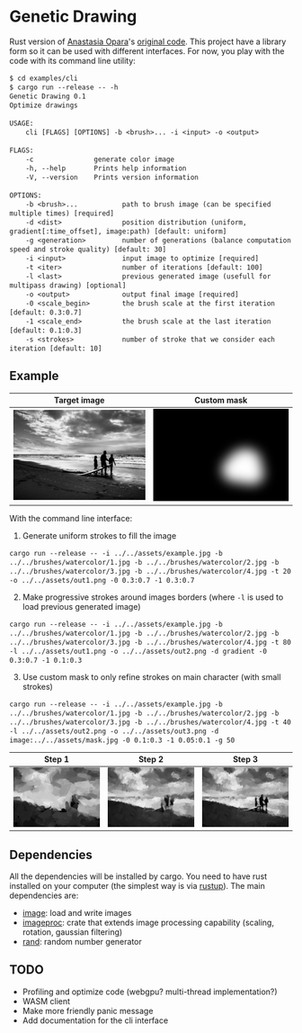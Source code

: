 # Genetic Drawing

Rust version of [Anastasia Opara](https://www.anastasiaopara.com/)'s [original code](https://github.com/anopara/genetic-drawing). This project have a library form so it can be used with different interfaces. For now, you play with the code with its command line utility:

```shell
$ cd examples/cli
$ cargo run --release -- -h
Genetic Drawing 0.1
Optimize drawings

USAGE:
    cli [FLAGS] [OPTIONS] -b <brush>... -i <input> -o <output>

FLAGS:
    -c               generate color image
    -h, --help       Prints help information
    -V, --version    Prints version information

OPTIONS:
    -b <brush>...           path to brush image (can be specified multiple times) [required]
    -d <dist>               position distribution (uniform, gradient[:time_offset], image:path) [default: uniform]
    -g <generation>         number of generations (balance computation speed and stroke quality) [default: 30]
    -i <input>              input image to optimize [required]
    -t <iter>               number of iterations [default: 100]
    -l <last>               previous generated image (usefull for multipass drawing) [optional]
    -o <output>             output final image [required]
    -0 <scale_begin>        the brush scale at the first iteration [default: 0.3:0.7]
    -1 <scale_end>          the brush scale at the last iteration [default: 0.1:0.3]
    -s <strokes>            number of stroke that we consider each iteration [default: 10]
```

## Example

| <center>Target image</center> | <center>Custom mask</center>|
| ------------ | ----------- |
| ![Target](https://raw.githubusercontent.com/beltegeuse/genetic-drawing-rust/master/assets/example.jpg) | ![Mask](https://raw.githubusercontent.com/beltegeuse/genetic-drawing-rust/master/assets/mask.jpg) |


With the command line interface:
1) Generate uniform strokes to fill the image
```
cargo run --release -- -i ../../assets/example.jpg -b ../../brushes/watercolor/1.jpg -b ../../brushes/watercolor/2.jpg -b ../../brushes/watercolor/3.jpg -b ../../brushes/watercolor/4.jpg -t 20 -o ../../assets/out1.png -0 0.3:0.7 -1 0.3:0.7
```
2) Make progressive strokes around images borders (where `-l` is used to load previous generated image)
```
cargo run --release -- -i ../../assets/example.jpg -b ../../brushes/watercolor/1.jpg -b ../../brushes/watercolor/2.jpg -b ../../brushes/watercolor/3.jpg -b ../../brushes/watercolor/4.jpg -t 80 -l ../../assets/out1.png -o ../../assets/out2.png -d gradient -0 0.3:0.7 -1 0.1:0.3 
```
3) Use custom mask to only refine strokes on main character (with small strokes)
```
cargo run --release -- -i ../../assets/example.jpg -b ../../brushes/watercolor/1.jpg -b ../../brushes/watercolor/2.jpg -b ../../brushes/watercolor/3.jpg -b ../../brushes/watercolor/4.jpg -t 40 -l ../../assets/out2.png -o ../../assets/out3.png -d image:../../assets/mask.jpg -0 0.1:0.3 -1 0.05:0.1 -g 50
```

| <center>Step 1</center> |  <center>Step 2</center> | <center>Step 3</center> | 
| ------------ | ----------- | ----------- |
| ![Target](https://raw.githubusercontent.com/beltegeuse/genetic-drawing-rust/master/assets/out1.png) | ![Target](https://raw.githubusercontent.com/beltegeuse/genetic-drawing-rust/master/assets/out2.png) | ![Target](https://raw.githubusercontent.com/beltegeuse/genetic-drawing-rust/master/assets/out3.png) |

## Dependencies

All the dependencies will be installed by cargo. You need to have rust installed on your computer (the simplest way is via [rustup](https://rustup.rs/)). The main dependencies are:
- [image](https://crates.io/crates/image): load and write images
- [imageproc](https://crates.io/crates/imageproc): crate that extends image processing capability (scaling, rotation, gaussian filtering)
- [rand](https://crates.io/crates/rand): random number generator

## TODO

- Profiling and optimize code (webgpu? multi-thread implementation?)
- WASM client
- Make more friendly panic message
- Add documentation for the cli interface
